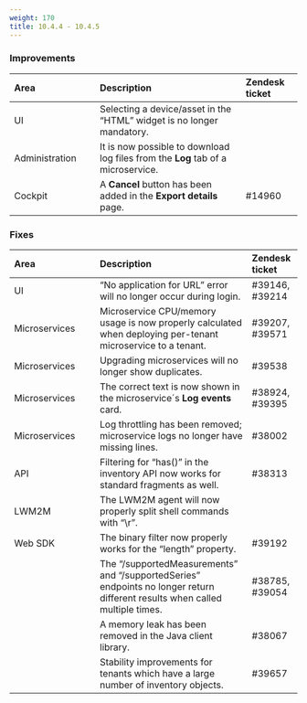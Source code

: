 ```yaml
---
weight: 170
title: 10.4.4 - 10.4.5
---
```


### Improvements

<table>
<col width = 150>
<thead>
<tr>
<th style="text-align:left">Area</th>
<th style="text-align:left">Description</th>
<th style="text-align:left">Zendesk ticket</th>
</tr>
</thead>
<tbody>
<tr>
<td style="text-align:left">UI</td>
<td style="text-align:left">
Selecting a device/asset in the “HTML” widget is no longer mandatory. 
</td>
<td> </td>
</tr>
<tr>
<td style="text-align:left">Administration</td>
<td style="text-align:left">
It is now possible to download log files from the <strong>Log</strong> tab of a microservice. 
</td>
<td></td>
</tr>
<tr>
<td style="text-align:left">Cockpit</td>
<td style="text-align:left">
A <strong>Cancel</strong> button has been added in the <strong>Export details</strong> page. 
</td>
<td>#14960</td>
</tr>
</tbody>
</table>



### Fixes

<table>
<colgroup><col width="150">
</colgroup><thead>
<tr>
<th style="text-align:left">Area</th>
<th style="text-align:left">Description</th>
<th style="text-align:left">Zendesk ticket</th>
</tr>
</thead>
<tbody>
<tr>
<td style="text-align:left">UI</td>
<td style="text-align:left">“No application for URL” error will no longer occur during login.</td>
<td>#39146, #39214</td>
</tr>
<tr>
<td style="text-align:left">Microservices</td>
<td style="text-align:left">Microservice CPU/memory usage is now properly calculated when deploying per-tenant microservice to a tenant.</td>
<td style="text-align:left">#39207, #39571</td>
</tr>
<tr>
<td style="text-align:left">Microservices</td>
<td style="text-align:left">Upgrading microservices will no longer show duplicates.</td>
<td style="text-align:left">#39538</td>
</tr>
<tr>
<td style="text-align:left">Microservices</td>
<td style="text-align:left">The correct text is now shown in the microservice´s <strong>Log events</strong> card.</td>
<td style="text-align:left">#38924, #39395</td>
</tr>
<tr>
<td style="text-align:left">Microservices</td>
<td style="text-align:left">Log throttling has been removed; microservice logs no longer have missing lines.</td>
<td style="text-align:left">#38002</td>
</tr>
<tr>
<td style="text-align:left">API</td>
<td style="text-align:left">Filtering for “has()” in the inventory API now works for standard fragments as well. </td>
<td style="text-align:left">#38313</td>
</tr>
<tr>
<td style="text-align:left">LWM2M</td>
<td style="text-align:left">The LWM2M agent will now properly split shell commands with “\r”.</td>
<td style="text-align:left"></td>
</tr>
<td style="text-align:left">Web SDK</td>
<td style="text-align:left">The binary filter now properly works for the “length” property.</td>
<td style="text-align:left">#39192</td>
</tr>

<td style="text-align:left"></td>
<td style="text-align:left">The “/supportedMeasurements” and “/supportedSeries” endpoints no longer return different results when called multiple times.
</td>
<td style="text-align:left">#38785, #39054</td>
</tr>
</tr>
<td style="text-align:left"></td>
<td style="text-align:left">A memory leak has been removed in the Java client library.
</td>
<td style="text-align:left">#38067</td>
</tr>
<td style="text-align:left"></td>
<td style="text-align:left">Stability improvements for tenants which have a large number of inventory objects.</td>
<td style="text-align:left">#39657</td>
</tr>
</tbody>
</table>